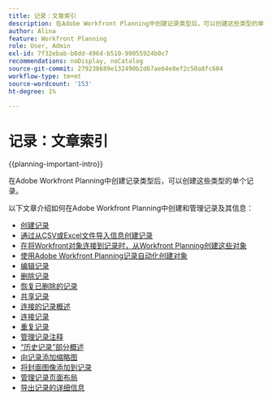 ```yaml
---
title: 记录：文章索引
description: 在Adobe Workfront Planning中创建记录类型后，可以创建这些类型的单个记录。 以下文章介绍如何在Adobe Workfront Planning中创建和管理记录及其信息。
author: Alina
feature: Workfront Planning
role: User, Admin
exl-id: 7f32ebab-b8dd-496d-b510-99055924b0c7
recommendations: noDisplay, noCatalog
source-git-commit: 279238689e132490b2d67ae64e8ef2c50a8fc604
workflow-type: tm+mt
source-wordcount: '153'
ht-degree: 1%

---
```



# 记录：文章索引

<!--<span class="preview">The highlighted information on this page refers to functionality not yet generally available. It is available only in the Preview environment for all customers. After the monthly releases to Production, the same features are also available in the Production environment for customers who enabled fast releases. </span>   

<span class="preview">For information about fast releases, see [Enable or disable fast releases for your organization](/help/quicksilver/administration-and-setup/set-up-workfront/configure-system-defaults/enable-fast-release-process.md). </span>-->

{{planning-important-intro}}

在Adobe Workfront Planning中创建记录类型后，可以创建这些类型的单个记录。

以下文章介绍如何在Adobe Workfront Planning中创建和管理记录及其信息：

* [创建记录](/help/quicksilver/planning/records/create-records.md)
* <span class="preview">[通过从CSV或Excel文件导入信息创建记录](/help/quicksilver/planning/records/import-file-to-create-records.md)</span>
* [在将Workfront对象连接到记录时，从Workfront Planning创建这些对象](/help/quicksilver/planning/records/create-workfront-objects-from-workfront-planning.md)
* [使用Adobe Workfront Planning记录自动化创建对象](/help/quicksilver/planning/records/create-wf-objects-using-planning-automations.md)
* [编辑记录](/help/quicksilver/planning/records/edit-records.md)
* [删除记录](/help/quicksilver/planning/records/delete-records.md)
* [恢复已删除的记录](/help/quicksilver/planning/records/restore-deleted-records.md)
* [共享记录](/help/quicksilver/planning/records/share-records.md)
* [连接的记录概述](/help/quicksilver/planning/records/connected-records-overview.md)
* [连接记录](/help/quicksilver/planning/records/connect-records.md)
* [重复记录](/help/quicksilver/planning/records/copy-or-duplicate-records.md)
* [管理记录注释](/help/quicksilver/planning/records/manage-record-comments.md)
* [“历史记录”部分概述](/help/quicksilver/planning/records/history-section-overview.md)
* [向记录添加缩略图](/help/quicksilver/planning/records/add-thumbnails-to-records.md)
* [将封面图像添加到记录](/help/quicksilver/planning/records/add-a-cover-image-to-a-record.md)
* [管理记录页面布局](/help/quicksilver/planning/records/manage-the-record-page.md)
* [导出记录的详细信息](/help/quicksilver/planning/records/export-the-record-page.md)
